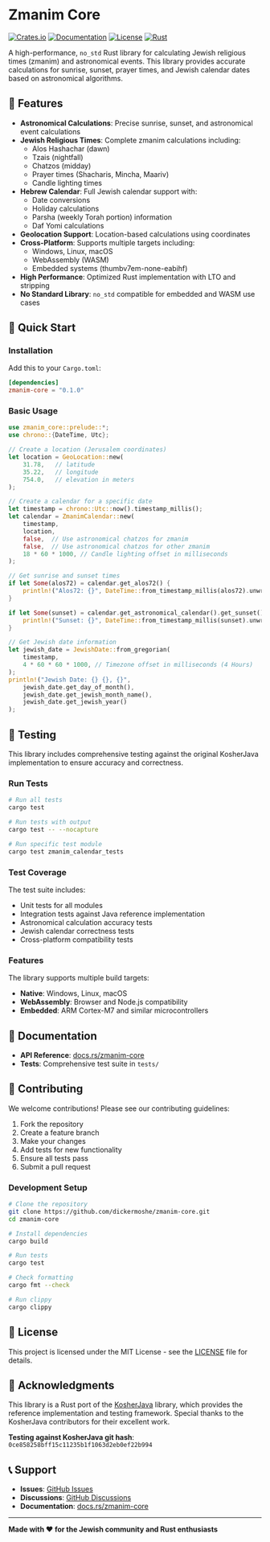 # Zmanim Core

[![Crates.io](https://img.shields.io/crates/v/zmanim-core)](https://crates.io/crates/zmanim-core)
[![Documentation](https://docs.rs/zmanim-core/badge.svg)](https://docs.rs/zmanim-core)
[![License](https://img.shields.io/badge/license-LGPL2.1-blue.svg)](LICENSE)
[![Rust](https://img.shields.io/badge/rust-1.70+-blue.svg)](https://www.rust-lang.org)

A high-performance, `no_std` Rust library for calculating Jewish religious times (zmanim) and astronomical events. This library provides accurate calculations for sunrise, sunset, prayer times, and Jewish calendar dates based on astronomical algorithms.

## 🌟 Features

- **Astronomical Calculations**: Precise sunrise, sunset, and astronomical event calculations
- **Jewish Religious Times**: Complete zmanim calculations including:
  - Alos Hashachar (dawn)
  - Tzais (nightfall)
  - Chatzos (midday)
  - Prayer times (Shacharis, Mincha, Maariv)
  - Candle lighting times
- **Hebrew Calendar**: Full Jewish calendar support with:
  - Date conversions
  - Holiday calculations
  - Parsha (weekly Torah portion) information
  - Daf Yomi calculations
- **Geolocation Support**: Location-based calculations using coordinates
- **Cross-Platform**: Supports multiple targets including:
  - Windows, Linux, macOS
  - WebAssembly (WASM)
  - Embedded systems (thumbv7em-none-eabihf)
- **High Performance**: Optimized Rust implementation with LTO and stripping
- **No Standard Library**: `no_std` compatible for embedded and WASM use cases

## 🚀 Quick Start

### Installation

Add this to your `Cargo.toml`:

```toml
[dependencies]
zmanim-core = "0.1.0"
```

### Basic Usage

```rust
use zmanim_core::prelude::*;
use chrono::{DateTime, Utc};

// Create a location (Jerusalem coordinates)
let location = GeoLocation::new(
    31.78,   // latitude
    35.22,   // longitude
    754.0,   // elevation in meters
);

// Create a calendar for a specific date
let timestamp = chrono::Utc::now().timestamp_millis();
let calendar = ZmanimCalendar::new(
    timestamp, 
    location, 
    false,  // Use astronomical chatzos for zmanim
    false,  // Use astronomical chatzos for other zmanim
    18 * 60 * 1000, // Candle lighting offset in milliseconds
);

// Get sunrise and sunset times
if let Some(alos72) = calendar.get_alos72() {
    println!("Alos72: {}", DateTime::from_timestamp_millis(alos72).unwrap());
}

if let Some(sunset) = calendar.get_astronomical_calendar().get_sunset() {
    println!("Sunset: {}", DateTime::from_timestamp_millis(sunset).unwrap());
}

// Get Jewish date information
let jewish_date = JewishDate::from_gregorian(
    timestamp, 
    4 * 60 * 60 * 1000, // Timezone offset in milliseconds (4 Hours)
);
println!("Jewish Date: {} {}, {}", 
    jewish_date.get_day_of_month(),
    jewish_date.get_jewish_month_name(),
    jewish_date.get_jewish_year()
);
```

## 🧪 Testing

This library includes comprehensive testing against the original KosherJava implementation to ensure accuracy and correctness.

### Run Tests

```bash
# Run all tests
cargo test

# Run tests with output
cargo test -- --nocapture

# Run specific test module
cargo test zmanim_calendar_tests
```

### Test Coverage

The test suite includes:
- Unit tests for all modules
- Integration tests against Java reference implementation
- Astronomical calculation accuracy tests
- Jewish calendar correctness tests
- Cross-platform compatibility tests



### Features

The library supports multiple build targets:
- **Native**: Windows, Linux, macOS
- **WebAssembly**: Browser and Node.js compatibility
- **Embedded**: ARM Cortex-M7 and similar microcontrollers

## 📖 Documentation

- **API Reference**: [docs.rs/zmanim-core](https://docs.rs/zmanim-core)
- **Tests**: Comprehensive test suite in `tests/`

## 🤝 Contributing

We welcome contributions! Please see our contributing guidelines:

1. Fork the repository
2. Create a feature branch
3. Make your changes
4. Add tests for new functionality
5. Ensure all tests pass
6. Submit a pull request

### Development Setup

```bash
# Clone the repository
git clone https://github.com/dickermoshe/zmanim-core.git
cd zmanim-core

# Install dependencies
cargo build

# Run tests
cargo test

# Check formatting
cargo fmt --check

# Run clippy
cargo clippy
```

## 📄 License

This project is licensed under the MIT License - see the [LICENSE](LICENSE) file for details.

## 🙏 Acknowledgments

This library is a Rust port of the [KosherJava](https://github.com/KosherJava/KosherJava) library, which provides the reference implementation and testing framework. Special thanks to the KosherJava contributors for their excellent work.

**Testing against KosherJava git hash**: `0ce858258bff15c11235b1f1063d2eb0ef22b994`

## 📞 Support

- **Issues**: [GitHub Issues](https://github.com/dickermoshe/zmanim-core/issues)
- **Discussions**: [GitHub Discussions](https://github.com/dickermoshe/zmanim-core/discussions)
- **Documentation**: [docs.rs/zmanim-core](https://docs.rs/zmanim-core)

---

**Made with ❤️ for the Jewish community and Rust enthusiasts**
